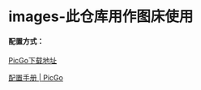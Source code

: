 # images-此仓库用作图床使用

#### 配置方式：

[PicGo下载地址](https://github.com/Molunerfinn/picgo/releases)

[配置手册 | PicGo](https://picgo.github.io/PicGo-Doc/zh/guide/config.html#picgo设置)